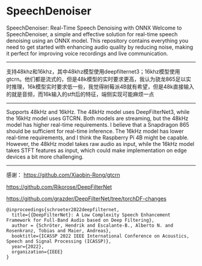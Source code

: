 # SpeechDenoiser
SpeechDenoiser: Real-Time Speech Denoising with ONNX  Welcome to SpeechDenoiser, a simple and effective solution for real-time speech denoising using an ONNX model. This repository contains everything you need to get started with enhancing audio quality by reducing noise, making it perfect for improving voice recordings and live communication.


---
支持48khz和16khz，其中48khz模型使用deepfilternet3；16khz模型使用gtcrn。他们都是流式的，但是48k模型的实时要求更高，我认为骁龙865足以实时推理，16k模型实时要求低一些，我觉得树莓派4B就有希望，但是48k直接输入的就是音频，而16k输入的stft后的特征，端侧实现可能麻烦一点

---

Supports 48kHz and 16kHz. The 48kHz model uses DeepFilterNet3, while the 16kHz model uses GTCRN. Both models are streaming, but the 48kHz model has higher real-time requirements. I believe that a Snapdragon 865 should be sufficient for real-time inference. The 16kHz model has lower real-time requirements, and I think the Raspberry Pi 4B might be capable. However, the 48kHz model takes raw audio as input, while the 16kHz model takes STFT features as input, which could make implementation on edge devices a bit more challenging.

---
感谢：
https://github.com/Xiaobin-Rong/gtcrn

https://github.com/Rikorose/DeepFilterNet

https://github.com/grazder/DeepFilterNet/tree/torchDF-changes

```
@inproceedings{schroeter2022deepfilternet,
  title={{DeepFilterNet}: A Low Complexity Speech Enhancement Framework for Full-Band Audio based on Deep Filtering}, 
  author = {Schröter, Hendrik and Escalante-B., Alberto N. and Rosenkranz, Tobias and Maier, Andreas},
  booktitle={ICASSP 2022 IEEE International Conference on Acoustics, Speech and Signal Processing (ICASSP)},
  year={2022},
  organization={IEEE}
}